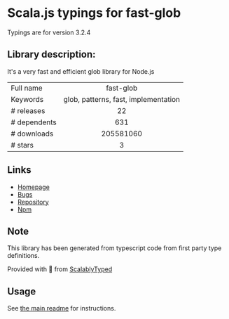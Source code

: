 
# Scala.js typings for fast-glob

Typings are for version 3.2.4

## Library description:
It's a very fast and efficient glob library for Node.js

|                    |                 |
| ------------------ | :-------------: |
| Full name          | fast-glob |
| Keywords           | glob, patterns, fast, implementation |
| # releases         | 22 |
| # dependents       | 631 |
| # downloads        | 205581060 |
| # stars            | 3 |

## Links
- [Homepage](https://github.com/mrmlnc/fast-glob#readme)
- [Bugs](https://github.com/mrmlnc/fast-glob/issues)
- [Repository](https://github.com/mrmlnc/fast-glob)
- [Npm](https://www.npmjs.com/package/fast-glob)
    


## Note
This library has been generated from typescript code from first party type definitions.

Provided with :purple_heart: from [ScalablyTyped](https://github.com/oyvindberg/ScalablyTyped)

## Usage
See [the main readme](../../readme.md) for instructions.


